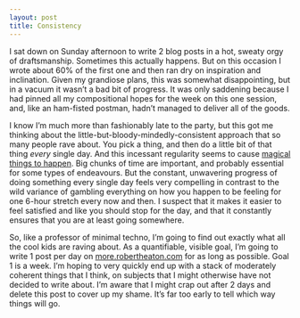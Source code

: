```yaml
---
layout: post
title: Consistency
---
```

I sat down on Sunday afternoon to write 2 blog posts in a hot, sweaty orgy of draftsmanship. Sometimes this actually happens. But on this occasion I wrote about 60% of the first one and then ran dry on inspiration and inclination. Given my grandiose plans, this was somewhat disappointing, but in a vacuum it wasn’t a bad bit of progress. It was only saddening because I had pinned all my compositional hopes for the week on this one session, and, like an ham-fisted postman, hadn’t managed to deliver all of the goods.

I know I’m much more than fashionably late to the party, but this got me thinking about the little-but-bloody-mindedly-consistent approach that so many people rave about. You pick a thing, and then do a little bit of that thing <i>every</i> single day. And this incessant regularity seems to cause <a href="http://blog.jenniferdewalt.com/" target="_blank">magical things to happen</a>. Big chunks of time are important, and probably essential for some types of endeavours. But the constant, unwavering progress of doing something every single day feels very compelling in contrast to the wild variance of gambling everything on how you happen to be feeling for one 6-hour stretch every now and then. I suspect that it makes it easier to feel satisfied and like you should stop for the day, and that it constantly ensures that you are at least going somewhere.

So, like a professor of minimal techno, I’m going to find out exactly what all the cool kids are raving about. As a quantifiable, visible goal, I’m going to write 1 post per day on <a href="http://more.robertheaton.com">more.robertheaton.com</a> for as long as possible. Goal 1 is a week. I’m hoping to very quickly end up with a stack of moderately coherent things that I think, on subjects that I might otherwise have not decided to write about. I’m aware that I might crap out after 2 days and delete this post to cover up my shame. It’s far too early to tell which way things will go.
